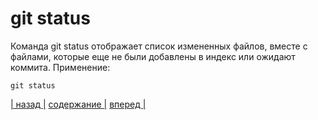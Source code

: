 # git status

Команда git status отображает список измененных файлов, вместе с файлами, которые еще не были добавлены в индекс или ожидают коммита. Применение:

``` bash-
git status
```

[| назад |](./commit.md) [ содержание |](./readme.md) [вперед |](./push.md)